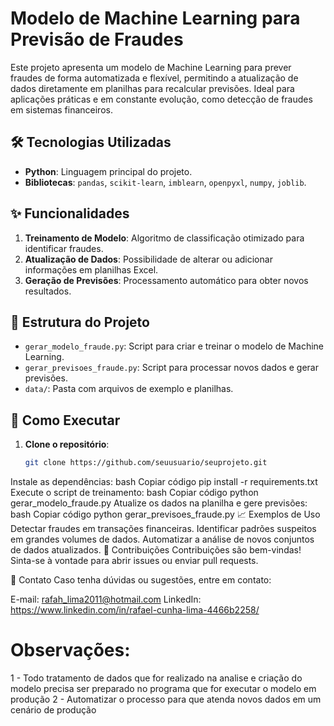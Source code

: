 # Modelo de Machine Learning para Previsão de Fraudes

Este projeto apresenta um modelo de Machine Learning para prever fraudes de forma automatizada e flexível, permitindo a atualização de dados diretamente em planilhas para recalcular previsões. Ideal para aplicações práticas e em constante evolução, como detecção de fraudes em sistemas financeiros.

## 🛠️ Tecnologias Utilizadas
- **Python**: Linguagem principal do projeto.
- **Bibliotecas**: `pandas`, `scikit-learn`, `imblearn`, `openpyxl`, `numpy`, `joblib`.

## ✨ Funcionalidades
1. **Treinamento de Modelo**: Algoritmo de classificação otimizado para identificar fraudes.
2. **Atualização de Dados**: Possibilidade de alterar ou adicionar informações em planilhas Excel.
3. **Geração de Previsões**: Processamento automático para obter novos resultados.

## 📂 Estrutura do Projeto
- `gerar_modelo_fraude.py`: Script para criar e treinar o modelo de Machine Learning.
- `gerar_previsoes_fraude.py`: Script para processar novos dados e gerar previsões.
- `data/`: Pasta com arquivos de exemplo e planilhas.

## 🚀 Como Executar
1. **Clone o repositório**:
   ```bash
   git clone https://github.com/seuusuario/seuprojeto.git
Instale as dependências:
bash
Copiar código
pip install -r requirements.txt
Execute o script de treinamento:
bash
Copiar código
python gerar_modelo_fraude.py
Atualize os dados na planilha e gere previsões:
bash
Copiar código
python gerar_previsoes_fraude.py
📈 Exemplos de Uso
Detectar fraudes em transações financeiras.
Identificar padrões suspeitos em grandes volumes de dados.
Automatizar a análise de novos conjuntos de dados atualizados.
📝 Contribuições
Contribuições são bem-vindas! Sinta-se à vontade para abrir issues ou enviar pull requests.

📧 Contato
Caso tenha dúvidas ou sugestões, entre em contato:

E-mail: rafah_lima2011@hotmail.com
LinkedIn: https://www.linkedin.com/in/rafael-cunha-lima-4466b2258/

# Observações:
1 - Todo tratamento de dados que for realizado na analise e criação do modelo precisa ser preparado no programa que for executar o modelo em produção
2 - Automatizar o processo para que atenda novos dados em um cenário de produção
